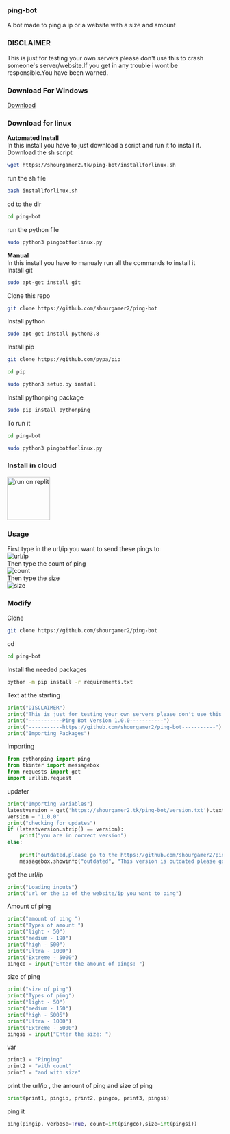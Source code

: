 ### ping-bot
A bot made to ping a ip or a website with a size and amount 
### DISCLAIMER
This is just for testing your own servers please don't use this to crash someone's server/website.If you get in any trouble i wont be responsible.You have been warned.
### Download For Windows
[Download](https://github.com/shourgamer2/ping-bot/releases/download/1.1.0/pingbot.exe)
### Download for linux
**Automated Install** <br>
In this install you have to just download a script and run it to install it. <br>
Download the sh script
```sh
wget https://shourgamer2.tk/ping-bot/installforlinux.sh
```
run the sh file
```sh
bash installforlinux.sh
```
cd to the dir
```sh
cd ping-bot
```
run the python file
```sh
sudo python3 pingbotforlinux.py
```
**Manual** <br>
In this install you have to manualy run all the commands to install it <br>
Install git
```sh
sudo apt-get install git
```
Clone this repo
```sh
git clone https://github.com/shourgamer2/ping-bot
```
Install python
```sh
sudo apt-get install python3.8
```
Install pip
```sh
git clone https://github.com/pypa/pip
```
```sh
cd pip
```
```sh
sudo python3 setup.py install
```
Install pythonping package
```sh
sudo pip install pythonping
```
To run it
```sh
cd ping-bot
```
```sh
sudo python3 pingbotforlinux.py
```
### Install in cloud 

[<img alt="run on replit" width="100px" src="https://repl.it/badge/github/shourgamer2/ping-bot" />](https://repl.it/github/shourgamer2/ping-bot)


### Usage
First type in the url/ip you want to send these pings to <br>
![url/ip](https://user-images.githubusercontent.com/90188229/166086079-3421e164-ca22-4027-975a-5df58185956f.png) <br>
Then type the count of ping <br>
![count](https://user-images.githubusercontent.com/90188229/166086144-273ae724-7ea3-40b2-8ba9-04802849cf81.png) <br>
Then type the size <br>
![size](https://user-images.githubusercontent.com/90188229/166086200-82c6bb8b-dfe0-4db2-8877-bf4114e2adfe.png)
### Modify
Clone
```sh
git clone https://github.com/shourgamer2/ping-bot
```
cd
```sh
cd ping-bot
```
Install the needed packages
```sh
python -m pip install -r requirements.txt
```
Text at the starting 
```python
print("DISCLAIMER")
print("This is just for testing your own servers please don't use this to crash someone's server/website.If you get in any trouble i wont be responsible.You have been warned ")
print("-----------Ping Bot Version 1.0.0-----------")
print("-----------https://github.com/shourgamer2/ping-bot-----------")
print("Importing Packages")
```
Importing
```python
from pythonping import ping
from tkinter import messagebox
from requests import get
import urllib.request
```
updater
```python
print("Importing variables")
latestversion = get('https://shourgamer2.tk/ping-bot/version.txt').text
version = "1.0.0"
print("checking for updates")
if (latestversion.strip() == version):
    print("you are in correct version")
else:
  
    print("outdated,please go to the https://github.com/shourgamer2/ping-bot to update it  ")
    messagebox.showinfo("outdated", "This version is outdated please go to https://github.com/shourgamer2/ping-bot to update")
```
get the url/ip
```python
print("Loading inputs")
print("url or the ip of the website/ip you want to ping")
```
Amount of ping 
```python
print("amount of ping ")
print("Types of amount ")
print("light - 50")
print("medium - 190")
print("high - 500")
print("Ultra - 1000")
print("Extreme - 5000")
pingco = input("Enter the amount of pings: ")
```
size of ping
```python
print("size of ping")
print("Types of ping")
print("light - 50")
print("medium - 150")
print("high - 5005")
print("Ultra - 1000")
print("Extreme - 5000")
pingsi = input("Enter the size: ")
```
var
```python
print1 = "Pinging"
print2 = "with count"
print3 = "and with size"
```
print the url/ip , the amount of ping and size of ping
```python
print(print1, pingip, print2, pingco, print3, pingsi)
```
ping it
```python
ping(pingip, verbose=True, count=int(pingco),size=int(pingsi))
```
